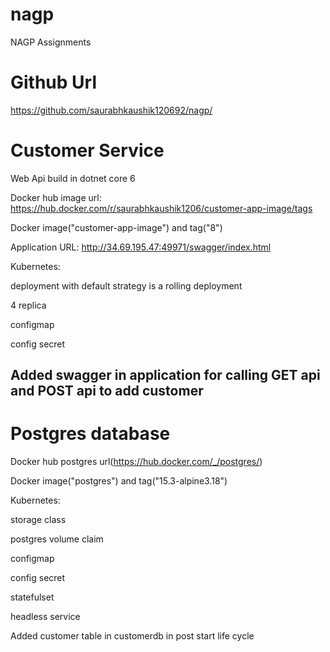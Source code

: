 # nagp
NAGP Assignments

# Github Url
https://github.com/saurabhkaushik120692/nagp/


# Customer Service
Web Api build in dotnet core 6 

Docker hub image url: https://hub.docker.com/r/saurabhkaushik1206/customer-app-image/tags

Docker image("customer-app-image") and tag("8")

Application URL: http://34.69.195.47:49971/swagger/index.html

Kubernetes:

deployment with default strategy is a rolling deployment

4 replica

configmap

config secret

## Added swagger in application for calling GET api and POST api to add customer

# Postgres database
Docker hub postgres url(https://hub.docker.com/_/postgres/)

Docker image("postgres") and tag("15.3-alpine3.18")

Kubernetes:

storage class

postgres volume claim

configmap

config secret 

statefulset 

headless service

Added customer table in customerdb in post start life cycle
